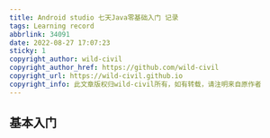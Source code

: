 ```yaml
---
title: Android studio 七天Java零基础入门 记录
tags: Learning record
abbrlink: 34091
date: 2022-08-27 17:07:23
sticky: 1
copyright_author: wild-civil
copyright_author_href: https://github.com/wild-civil
copyright_url: https://wild-civil.github.io
copyright_info: 此文章版权归wild-civil所有，如有转载，请注明来自原作者
---
```


## 基本入门
